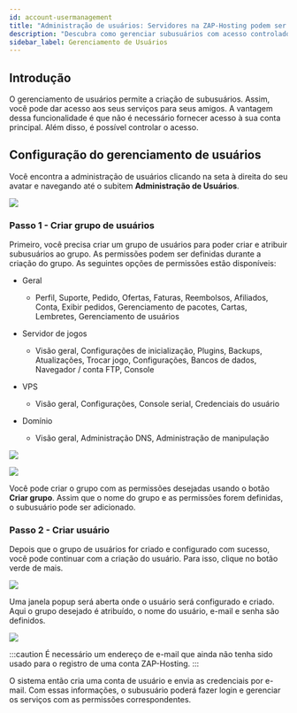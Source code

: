 ```yaml
---
id: account-usermanagement
title: "Administração de usuários: Servidores na ZAP-Hosting podem ser administrados por vários usuários"
description: "Descubra como gerenciar subusuários com acesso controlado aos seus serviços para melhor colaboração e segurança da conta → Saiba mais agora"
sidebar_label: Gerenciamento de Usuários
---
```




## Introdução

O gerenciamento de usuários permite a criação de subusuários. Assim, você pode dar acesso aos seus serviços para seus amigos. A vantagem dessa funcionalidade é que não é necessário fornecer acesso à sua conta principal. Além disso, é possível controlar o acesso. 



## Configuração do gerenciamento de usuários

Você encontra a administração de usuários clicando na seta à direita do seu avatar e navegando até o subitem **Administração de Usuários**.

![](https://screensaver01.zap-hosting.com/index.php/s/FDznDDKTQFydDTZ/preview)

### Passo 1 - Criar grupo de usuários

Primeiro, você precisa criar um grupo de usuários para poder criar e atribuir subusuários ao grupo. As permissões podem ser definidas durante a criação do grupo. As seguintes opções de permissões estão disponíveis:

- Geral

  - Perfil, Suporte, Pedido, Ofertas, Faturas, Reembolsos, Afiliados, Conta, Exibir pedidos, Gerenciamento de pacotes, Cartas, Lembretes, Gerenciamento de usuários

- Servidor de jogos

  - Visão geral, Configurações de inicialização, Plugins, Backups, Atualizações, Trocar jogo, Configurações, Bancos de dados, Navegador / conta FTP, Console

- VPS

  - Visão geral, Configurações, Console serial, Credenciais do usuário

- Domínio

  - Visão geral, Administração DNS, Administração de manipulação

  

![](https://screensaver01.zap-hosting.com/index.php/s/ftmqBwzJRxN7mGy/preview)

![](https://screensaver01.zap-hosting.com/index.php/s/NecYPr3ZqrdpPp5/preview)

  

Você pode criar o grupo com as permissões desejadas usando o botão **Criar grupo**. Assim que o nome do grupo e as permissões forem definidas, o subusuário pode ser adicionado.



### Passo 2 - Criar usuário 

Depois que o grupo de usuários for criado e configurado com sucesso, você pode continuar com a criação do usuário. Para isso, clique no botão verde de mais. 


![](https://screensaver01.zap-hosting.com/index.php/s/LzG9rRjYb28y5cM/preview)





Uma janela popup será aberta onde o usuário será configurado e criado. Aqui o grupo desejado é atribuído, o nome do usuário, e-mail e senha são definidos.

![](https://screensaver01.zap-hosting.com/index.php/s/XGK2BL6L3WQjWRF/preview)

  

:::caution É necessário um endereço de e-mail que ainda não tenha sido usado para o registro de uma conta ZAP-Hosting.
:::


O sistema então cria uma conta de usuário e envia as credenciais por e-mail. Com essas informações, o subusuário poderá fazer login e gerenciar os serviços com as permissões correspondentes. 
